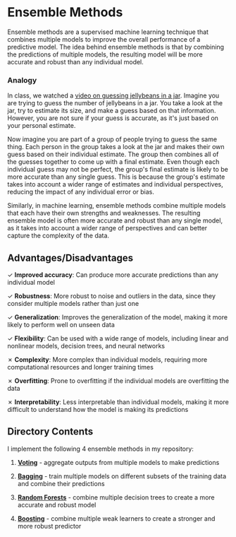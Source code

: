 # Ensemble Methods

Ensemble methods are a supervised machine learning technique that combines multiple models to improve the overall performance of a predictive model. The idea behind ensemble methods is that by combining the predictions of multiple models, the resulting model will be more accurate and robust than any individual model.

### Analogy 

In class, we watched a [video on guessing jellybeans in a jar](https://youtu.be/iOucwX7Z1HU). Imagine you are trying to guess the number of jellybeans in a jar. You take a look at the jar, try to estimate its size, and make a guess based on that information. However, you are not sure if your guess is accurate, as it's just based on your personal estimate.

Now imagine you are part of a group of people trying to guess the same thing. Each person in the group takes a look at the jar and makes their own guess based on their individual estimate. The group then combines all of the guesses together to come up with a final estimate. Even though each individual guess may not be perfect, the group's final estimate is likely to be more accurate than any single guess. This is because the group's estimate takes into account a wider range of estimates and individual perspectives, reducing the impact of any individual error or bias.

Similarly, in machine learning, ensemble methods combine multiple models that each have their own strengths and weaknesses. The resulting ensemble model is often more accurate and robust than any single model, as it takes into account a wider range of perspectives and can better capture the complexity of the data.

## Advantages/Disadvantages

✓ **Improved accuracy**: Can produce more accurate predictions than any individual model

✓ **Robustness**: More robust to noise and outliers in the data, since they consider multiple models rather than just one

✓ **Generalization**: Improves the generalization of the model, making it more likely to perform well on unseen data

✓ **Flexibility**: Can be used with a wide range of models, including linear and nonlinear models, decision trees, and neural networks

✗ **Complexity**: More complex than individual models, requiring more computational resources and longer training times

✗ **Overfitting**: Prone to overfitting if the individual models are overfitting the data

✗ **Interpretability**: Less interpretable than individual models, making it more difficult to understand how the model is making its predictions

## Directory Contents

I implement the following 4 ensemble methods in my repository:

1. [**Voting**](https://github.com/kary5678/INDE-577/tree/main/supervised-learning/ensemble_methods/hard_voting) - aggregate outputs from multiple models to make predictions 

2. [**Bagging**](https://github.com/kary5678/INDE-577/tree/main/supervised-learning/ensemble_methods/bagging) - train multiple models on different subsets of the training data and combine their predictions

3. [**Random Forests**](https://github.com/kary5678/INDE-577/tree/main/supervised-learning/ensemble_methods/random_forests) - combine multiple decision trees to create a more accurate and robust model

4. [**Boosting**](https://github.com/kary5678/INDE-577/tree/main/supervised-learning/ensemble_methods/boosting) - combine multiple weak learners to create a stronger and more robust predictor
